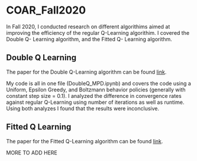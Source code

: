 # COAR_Fall2020

In Fall 2020, I conducted research on different algorithims aimed at improving the efficiency of the regular Q-Learning algorithim. I covered the Double Q- Learning algorithm, and the Fitted Q- Learning algorithm. 

## Double Q Learning

The paper for the Double Q-Learning algorithm can be found [link](https://papers.nips.cc/paper/2010/file/091d584fced301b442654dd8c23b3fc9-Paper.pdf "here"). 

My code is all in one file (DoubleQ_MPD.ipynb) and covers the code using a Uniform, Epsilon Greedy, and Boltzmann behavior policies (generally with constant step size = 0.1). I analyzed the difference in convergence rates against regular Q-Learning using number of iterations as well as runtime. Using both analyzes I found that the results were inconclusive. 

## Fitted Q Learning
The paper for the Fitted Q-Learning algorithm can be found [link](https://www.jmlr.org/papers/volume6/ernst05a/ernst05a.pdf "here").

MORE TO ADD HERE

